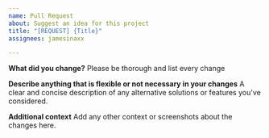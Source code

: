 ```yaml
---
name: Pull Request
about: Suggest an idea for this project
title: "[REQUEST] {Title}"
assignees: jamesinaxx

---
```


**What did you change?**
Please be thorough and list every change

**Describe anything that is flexible or not necessary in your changes**
A clear and concise description of any alternative solutions or features you've considered.

**Additional context**
Add any other context or screenshots about the changes here.
